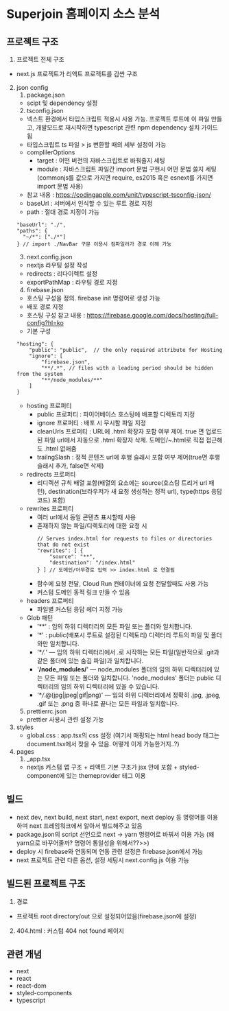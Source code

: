 # Superjoin 홈페이지 소스 분석

## 프로젝트 구조

1. 프로젝트 전체 구조

- next.js 프로젝트가 리액트 프로젝트를 감싼 구조

2. json config
   1. package.json
   - scipt 및 dependency 설정
   2. tsconfig.json
   - 넥스트 환경에서 타입스크립트 적용시 사용 가능. 프로젝트 루트에 이 파일 만들고, 개발모드로 재시작하면 typescript 관련 npm dependency 설치 가이드 됨
   - 타입스크립트 ts 파일 > js 변환할 때의 세부 설정이 가능
   - complilerOptions
     - target : 어떤 버전의 자바스크립트로 바꿔줄지 세팅
     - module : 자바스크립트 파일간 import 문법 구현시 어떤 문법 쓸지 세팅(commonjs를 값으로 가지면 require, es2015 혹은 esnext를 가지면 import 문법 사용)
   - 참고 내용 : https://codingapple.com/unit/typescript-tsconfig-json/
   - baseUrl : 서버에서 인식할 수 있는 루트 경로 지정
   - path : 절대 경로 지정이 가능
   ```
   "baseUrl": "./",
   "paths": {
     "~/*": ["./*"]
   } // import ./NavBar 구문 이용시 컴파일러가 경로 이해 가능
   ```
   3. next.config.json
   - nextjs 라우팅 설정 작성
   - redirects : 리다이렉트 설정
   - exportPathMap : 라우팅 경로 지정
   4. firebase.json
   - 호스팅 구성을 정의. firebase init 명령어로 생성 가능
   - 배포 경로 지정
   - 호스팅 구성 참고 내용 : https://firebase.google.com/docs/hosting/full-config?hl=ko
   - 기본 구성
   ```
   "hosting": {
       "public": "public",  // the only required attribute for Hosting
       "ignore": [
           "firebase.json",
           "**/.*", // files with a leading period should be hidden from the system
           "**/node_modules/**"
       ]
   }
   ```
   - hosting 프로퍼티
     - public 프로퍼티 : 파이어베이스 호스팅에 배포할 디렉토리 지정
     - ignore 프로퍼티 : 배포 시 무시할 파일 지정
     - cleanUrls 프로퍼티 : URL에 .html 확장자 포함 여부 제어. true 면 업로드된 파일 url에서 자동으로 .html 확장자 삭제. 도메인/~.html로 직접 접근해도 .html 없애줌
     - trailngSlash : 정적 콘텐츠 url에 후행 슬래시 포함 여부 제어(true면 후행 슬래시 추가, false면 삭제)
   - redirects 프로퍼티
     - 리디렉션 규칙 배열 포함(배열의 요소에는 source(호스팅 트리거 url 패턴), destination(브라우저가 새 요청 생성하는 정적 url), type(https 응답코드) 포함)
   - rewrites 프로퍼티
     - 여러 url에서 동일 콘텐츠 표시할때 사용
     - 존재하지 않는 파일/디렉토리에 대한 요청 시
       ```
       // Serves index.html for requests to files or directories that do not exist
       "rewrites": [ {
           "source": "**",
           "destination": "/index.html"
       } ] // 도메인/아무경로 입력 >> index.html 로 연결됨
       ```
     - 함수에 요청 전달, Cloud Run 컨테이너에 요청 전달할때도 사용 가능
     - 커스텀 도메인 동적 링크 만들 수 있음
   - headers 프로퍼티
     - 파일별 커스텀 응답 헤더 지정 가능
   - Glob 패턴
     - '\*\*' : 임의 하위 디렉터리의 모든 파일 또는 폴더와 일치합니다.
     - '\*' : public(배포시 루트로 설정된 디렉토리) 디렉터리 루트의 파일 및 폴더와만 일치합니다.
     - '\*_/._' — 임의 하위 디렉터리에서 .로 시작하는 모든 파일(일반적으로 .git과 같은 폴더에 있는 숨김 파일)과 일치합니다.
     - '**/node_modules/**' — node_modules 폴더의 임의 하위 디렉터리에 있는 모든 파일 또는 폴더와 일치합니다. 'node_modules' 폴더는 public 디렉터리의 임의 하위 디렉터리에 있을 수 있습니다.
     - '\*_/_.@(jpg|jpeg|gif|png)' — 임의 하위 디렉터리에서 정확히 .jpg, .jpeg, .gif 또는 .png 중 하나로 끝나는 모든 파일과 일치합니다.
   5. prettierrc.json
   - prettier 사용시 관련 설정 가능
3. styles
   - global.css : app.tsx의 css 설정 (여기서 매핑되는 html head body 태그는 document.tsx에서 찾을 수 있음. 어떻게 이게 가능한거지..?)
4. pages
   1. \_app.tsx
   - nextjs 커스텀 앱 구조 + 리액트 기본 구조가 jsx 안에 포함 + styled-component에 있는 themeprovider 테그 이용

## 빌드

- next dev, next build, next start, next export, next deploy 등 명령어를 이용하며 next 프레임워크에서 알아서 빌드해주고 있음
- package.json의 script 선언으로 next -> yarn 명령어로 바꿔서 이용 가능 (왜 yarn으로 바꾸어줄까? 명령어 통일성을 위해서??>>)
- deploy 시 firebase와 연동되며 연동 관련 설정은 firebase.json에서 가능
- next 프로젝트 관련 다른 옵션, 설정 세팅시 next.config.js 이용 가능

## 빌드된 프로젝트 구조

1. 경로

- 프로젝트 root directory/out 으로 설정되어있음(firebase.json에 설정)

2. 404.html : 커스텀 404 not found 페이지

## 관련 개념

- next
- react
- react-dom
- styled-components
- typescript
